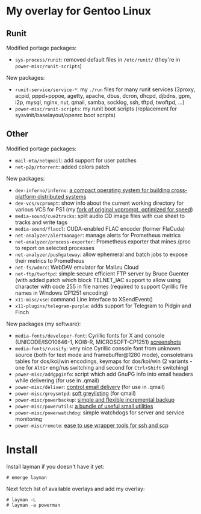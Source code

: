 # My overlay for Gentoo Linux

## Runit

Modified portage packages:

- `sys-process/runit`: removed default files in `/etc/runit/` (they're in
  `power-misc/runit-scripts`)

New packages:

- `runit-service/service-*`: my `./run` files for many runit services
  (3proxy, acpid, pppd+pppoe, agetty, apache, dbus, dcron, dhcpd, djbdns,
  gpm, i2p, mysql, nginx, nut, qmail, samba, socklog, ssh, tftpd, twoftpd,
  …)
- `power-misc/runit-scripts`: my runit boot scripts (replacement for
  sysvinit/baselayout/openrc boot scripts)

## Other

Modified portage packages:

- `mail-mta/netqmail`: add support for user patches
- `net-p2p/rtorrent`: added colors patch

New packages:

- `dev-inferno/inferno`: [a compact operating system for building
  cross-platform distributed
  systems](http://vitanuova.com/inferno/index.html)
- `dev-vcs/vcprompt`: show info about the current working directory for
  various VCS for PS1 (my [fork of original vcprompt, optimized for
  speed](https://github.com/powerman/vcprompt))
- `media-sound/cue2tracks`: split audio CD image files with cue sheet to
  tracks and write tags
- `media-sound/flaccl`: CUDA-enabled FLAC encoder (former FlaCuda)
- `net-analyzer/alertmanager`: manage alerts for Prometheus metrics
- `net-analyzer/process-exporter`: Prometheus exporter that mines /proc to
  report on selected processes
- `net-analyzer/pushgateway`: allow ephemeral and batch jobs to expose
  their metrics to Prometheus
- `net-fs/wdmrc`: WebDAV emulator for Mail.ru Cloud
- `net-ftp/twoftpd`: simple secure efficient FTP server by Bruce Guenter
  (with added patch which block TELNET_IAC support to allow using
  character with code 255 in file names (required to support Cyrillic file
  names in Windows CP1251 encoding)
- `x11-misc/xse`: command Line Interface to XSendEvent()
- `x11-plugins/telegram-purple`: adds support for Telegram to Pidgin and
  Finch

New packages (my software):

- `media-fonts/developer-font`: Cyrillic fonts for X and console
  (UNICODE/ISO10646-1, KOI8-R, MICROSOFT-CP1251)
  [screenshots](http://powerman.name/config/font.html)
- `media-fonts/russify`: very nice Cyrillic console font from unknown
  source (both for text mode and framebuffer@1280 mode), consoletrans
  tables for dos/koi/win encodings, keymaps for dos/koi/win (2 variants -
  one for `AltGr` eng/rus switching and second for `Ctrl+Shift` switching)
- `power-misc/addgpginfo`: script which add GnuPG info into email headers
  while delivering (for use in .qmail)
- `power-misc/deliver`: [control email
  delivery](http://powerman.name/soft/deliver.html) (for use in .qmail)
- `power-misc/greysmtpd`: [soft
  greylisting](http://powerman.name/soft/greysmtpd.html) (for qmail)
- `power-misc/powerbackup`: [simple and flexible incremental
  backup](http://powerman.name/soft/powerbackup.html)
- `power-misc/powerutils`: [a bundle of useful small
  utilities](http://powerman.name/soft/powerutils.html)
- `power-misc/powerwatchdog`: simple watchdogs for server and service
  monitoring
- `power-misc/remote`: [ease to use wrapper tools for ssh and
  scp](http://powerman.name/soft/remote.html)


# Install

Install layman if you doesn't have it yet:

```
# emerge layman
```

Next fetch list of available overlays and add my overlay:

```
# layman -L
# layman -a powerman
```
